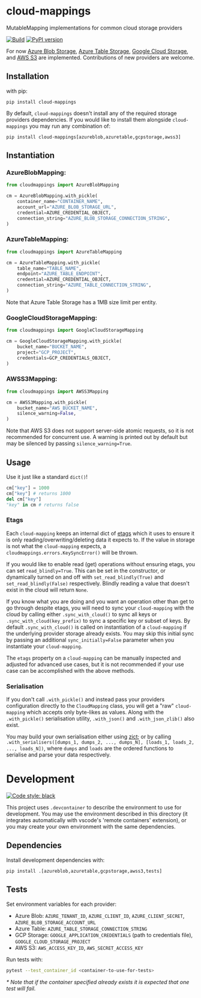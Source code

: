 # cloud-mappings
MutableMapping implementations for common cloud storage providers

[![Build](https://github.com/JJ11teen/cloud-mappings/actions/workflows/build.yaml/badge.svg)](https://github.com/JJ11teen/cloud-mappings/actions/workflows/build.yaml)
[![PyPI version](https://badge.fury.io/py/cloud-mappings.svg)](https://pypi.org/project/cloud-mappings/)

For now [Azure Blob Storage](https://azure.microsoft.com/en-au/services/storage/blobs), [Azure Table Storage](https://azure.microsoft.com/en-au/services/storage/tables), [Google Cloud Storage](https://cloud.google.com/storage/), and [AWS S3](https://aws.amazon.com/s3/) are implemented. Contributions of new providers are welcome.

## Installation

with pip:
```
pip install cloud-mappings
```

By default, `cloud-mappings` doesn't install any of the required storage providers dependencies. If you would like to install them alongside `cloud-mappings` you may run any combination of:
```
pip install cloud-mappings[azureblob,azuretable,gcpstorage,awss3]
```

## Instantiation

### AzureBlobMapping:
```python
from cloudmappings import AzureBlobMapping

cm = AzureBlobMapping.with_pickle(
    container_name="CONTAINER_NAME",
    account_url="AZURE_BLOB_STORAGE_URL",
    credential=AZURE_CREDENTIAL_OBJECT,
    connection_string="AZURE_BLOB_STORAGE_CONNECTION_STRING",
)
```

### AzureTableMapping:
```python
from cloudmappings import AzureTableMapping

cm = AzureTableMapping.with_pickle(
    table_name="TABLE_NAME",
    endpoint="AZURE_TABLE_ENDPOINT",
    credential=AZURE_CREDENTIAL_OBJECT,
    connection_string="AZURE_TABLE_CONNECTION_STRING",
)
```
Note that Azure Table Storage has a 1MB size limit per entity.

### GoogleCloudStorageMapping:
```python
from cloudmappings import GoogleCloudStorageMapping

cm = GoogleCloudStorageMapping.with_pickle(
    bucket_name="BUCKET_NAME",
    project="GCP_PROJECT",
    credentials=GCP_CREDENTIALS_OBJECT,
)
```

### AWSS3Mapping:
```python
from cloudmappings import AWSS3Mapping

cm = AWSS3Mapping.with_pickle(
    bucket_name="AWS_BUCKET_NAME",
    silence_warning=False,
)
```
Note that AWS S3 does not support server-side atomic requests, so it is not recommended for concurrent use. A warning is printed out by default but may be silenced by passing `silence_warning=True`.

## Usage

Use it just like a standard `dict()`!
```python
cm["key"] = 1000
cm["key"] # returns 1000
del cm["key"]
"key" in cm # returns false
```

### Etags

Each `cloud-mapping` keeps an internal dict of [etags](https://en.wikipedia.org/wiki/HTTP_ETag) which it uses to ensure it is only reading/overwriting/deleting data it expects to. If the value in storage is not what the `cloud-mapping` expects, a `cloudmappings.errors.KeySyncError()` will be thrown.

If you would like to enable read (get) operations without ensuring etags, you can set `read_blindly=True`. This can be set in the constructor, or dynamically turned on and off with `set_read_blindly(True)` and `set_read_blindly(False)` respectively. Blindly reading a value that doesn't exist in the cloud will return `None`.

If you know what you are doing and you want an operation other than get to go through despite etags, you will need to sync your `cloud-mapping` with the cloud by calling either `.sync_with_cloud()` to sync all keys or `.sync_with_cloud(key_prefix)` to sync a specific key or subset of keys. By default `.sync_with_cloud()` is called on instantiation of a `cloud-mapping` if the underlying provider storage already exists. You may skip this initial sync by passing an additional `sync_initially=False` parameter when you instantiate your `cloud-mapping`.

The `etags` property on a `cloud-mapping` can be manually inspected and adjusted for advanced use cases, but it is not recommended if your use case can be accomplished with the above methods.

### Serialisation

If you don't call `.with_pickle()` and instead pass your providers configuration directly to the `CloudMapping` class, you will get a "raw" `cloud-mapping` which accepts only byte-likes as values. Along with the `.with_pickle()` serialisation utility, `.with_json()` and `.with_json_zlib()` also exist.

You may build your own serialisation either using [zict](https://zict.readthedocs.io/en/latest/); or by calling `.with_serialisers([dumps_1, dumps_2, ..., dumps_N], [loads_1, loads_2, ..., loads_N])`, where `dumps` and `loads` are the ordered functions to serialise and parse your data respectively.





# Development

[![Code style: black](https://img.shields.io/badge/code%20style-black-000000.svg)](https://github.com/psf/black)

This project uses `.devcontainer` to describe the environment to use for development. You may use the environment described in this directory (it integrates automatically with vscode's 'remote containers' extension), or you may create your own environment with the same dependencies.

## Dependencies
Install development dependencies with:

`pip install .[azureblob,azuretable,gcpstorage,awss3,tests]`

## Tests
Set environment variables for each provider:
* Azure Blob: `AZURE_TENANT_ID`, `AZURE_CLIENT_ID`, `AZURE_CLIENT_SECRET`, `AZURE_BLOB_STORAGE_ACCOUNT_URL`
* Azure Table: `AZURE_TABLE_STORAGE_CONNECTION_STRING`
* GCP Storage: `GOOGLE_APPLICATION_CREDENTIALS` (path to credentials file), `GOOGLE_CLOUD_STORAGE_PROJECT`
* AWS S3: `AWS_ACCESS_KEY_ID`, `AWS_SECRET_ACCESS_KEY`

Run tests with:
```bash
pytest --test_container_id <container-to-use-for-tests>
```
_* Note that if the container specified already exists it is expected that one test will fail._
